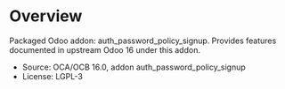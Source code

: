 # Overview

Packaged Odoo addon: auth_password_policy_signup. Provides features documented in upstream Odoo 16 under this addon.

- Source: OCA/OCB 16.0, addon auth_password_policy_signup
- License: LGPL-3
